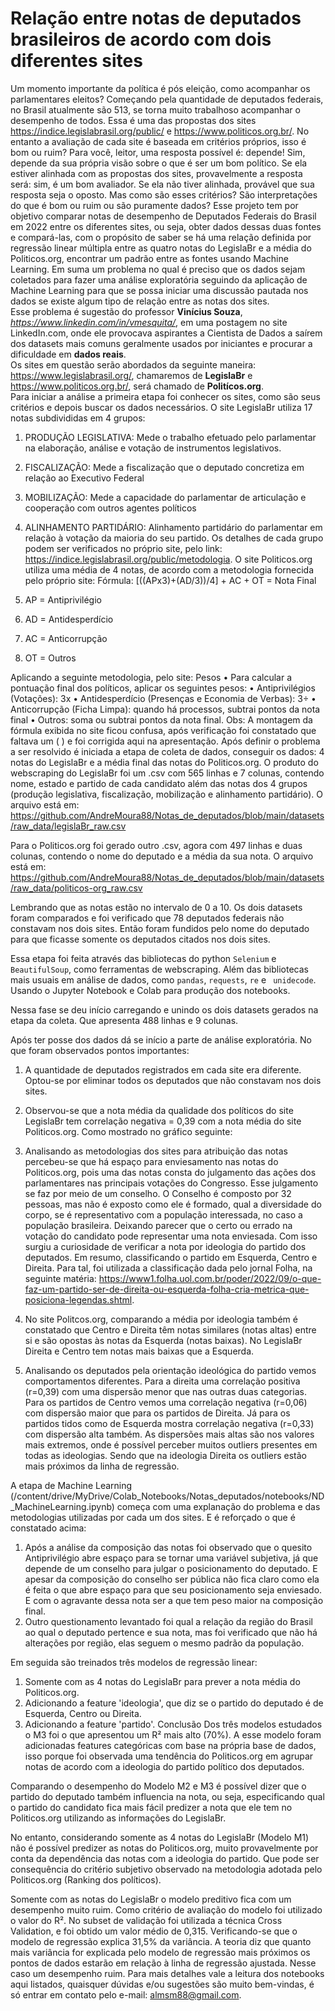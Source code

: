 # Relação entre notas de deputados brasileiros de acordo com dois diferentes sites

Um momento importante da política é pós eleição, como acompanhar os parlamentares eleitos? Começando pela quantidade de deputados federais, no Brasil atualmente são 513, se torna muito trabalhoso acompanhar o desempenho de todos. Essa é uma das propostas dos sites https://indice.legislabrasil.org/public/ e https://www.politicos.org.br/.
No entanto a avaliação de cada site é baseada em critérios próprios, isso é bom ou ruim? Para você, leitor, uma resposta possível é: depende! Sim, depende da sua própria visão sobre o que é ser um bom político. Se ela estiver alinhada com as propostas dos sites, provavelmente a resposta será: sim, é um bom avaliador. Se ela não tiver alinhada, provável que sua resposta seja o oposto. Mas como são esses critérios? São interpretações do que é bom ou ruim ou são puramente dados?
Esse projeto tem por objetivo comparar notas de desempenho de Deputados Federais do Brasil em 2022 entre os diferentes sites, ou seja, obter dados dessas duas fontes e compará-las, com o propósito de saber se há uma relação definida por regressão linear múltipla entre as quatro notas do LegislaBr e a média do Politicos.org, encontrar um padrão entre as fontes usando Machine Learning. Em suma um problema no qual é preciso que os dados sejam coletados para fazer uma análise exploratória seguindo da aplicação de Machine Learning para que se possa iniciar uma discussão pautada nos dados se existe algum tipo de relação entre as notas dos sites. <br> 
Esse problema é sugestão do professor **Vinícius Souza**, *https://www.linkedin.com/in/vmesquita/*, em uma postagem no site LinkedIn.com, onde ele provocava aspirantes a Cientista de Dados a saírem dos datasets mais comuns geralmente usados por iniciantes e procurar a dificuldade em **dados reais**. <br>
Os sites em questão serão abordados da seguinte maneira:
https://www.legislabrasil.org/, chamaremos de **LegislaBr** e <br>
https://www.politicos.org.br/, será chamado de **Politícos.org**. <br>
Para iniciar a análise a primeira etapa foi conhecer os sites, como são seus critérios e depois buscar os dados necessários. O site LegislaBr utiliza 17 notas subdivididas em 4 grupos:
1.	PRODUÇÃO LEGISLATIVA: Mede o trabalho efetuado pelo parlamentar na elaboração, análise e votação de instrumentos legislativos.
2.	FISCALIZAÇÃO: Mede a fiscalização que o deputado concretiza em relação ao Executivo Federal
3.	MOBILIZAÇÃO: Mede a capacidade do parlamentar de articulação e cooperação com outros agentes políticos
4.	ALINHAMENTO PARTIDÁRIO: Alinhamento partidário do parlamentar em relação à votação da maioria do seu partido.
Os detalhes de cada grupo podem ser verificados no próprio site, pelo link: https://indice.legislabrasil.org/public/metodologia.
O site Politicos.org utiliza uma média de 4 notas, de acordo com a metodologia fornecida pelo próprio site:
Fórmula: [((APx3)+(AD/3))/4] + AC + OT = Nota Final

1.	AP = Antiprivilégio
2.	AD = Antidesperdício
3.	AC = Anticorrupção
4.	OT = Outros

Aplicando a seguinte metodologia, pelo site:
Pesos
•	Para calcular a pontuação final dos políticos, aplicar os seguintes pesos:
•	Antiprivilégios (Votações): 3x
•	Antidesperdício (Presenças e Economia de Verbas): 3÷
•	Anticorrupção (Ficha Limpa): quando há processos, subtrai pontos da nota final
•	Outros: soma ou subtrai pontos da nota final.
Obs: A montagem da fórmula exibida no site ficou confusa, após verificação foi constatado que faltava um ( ) e foi corrigida aqui na apresentação.
Após definir o problema a ser resolvido é iniciada a etapa de coleta de dados, conseguir os dados: 4 notas do LegislaBr e a média final das notas do Politicos.org. 
O produto do webscraping do LegislaBr foi um .csv com 565 linhas e 7 colunas, contendo nome, estado e partido de cada candidato além das notas dos 4 grupos (produção legislativa, fiscalização, mobilização e alinhamento partidário). O arquivo está em: https://github.com/AndreMoura88/Notas_de_deputados/blob/main/datasets/raw_data/legislaBr_raw.csv

Para o Politicos.org foi gerado outro .csv, agora com 497 linhas e duas colunas, contendo o nome do deputado e a média da sua nota. O arquivo está em: 
https://github.com/AndreMoura88/Notas_de_deputados/blob/main/datasets/raw_data/politicos-org_raw.csv

Lembrando que as notas estão no intervalo de 0 a 10. Os dois datasets foram comparados e foi verificado que 78 deputados federais não constavam nos dois sites. Então foram fundidos pelo nome do deputado para que ficasse somente os deputados citados nos dois sites.

Essa etapa foi feita através das bibliotecas do python ``` Selenium ``` e ```BeautifulSoup```, como ferramentas de webscraping. Além das bibliotecas mais usuais em análise de dados, como ``` pandas ```, ``` requests ```, ``` re ``` e ``` unidecode```. Usando o Jupyter Notebook e Colab para produção dos notebooks.

Nessa fase se deu início carregando e unindo os dois datasets gerados na etapa da coleta. Que apresenta 488 linhas e 9 colunas.
 

Após ter posse dos dados dá se início a parte de análise exploratória. No que foram observados pontos importantes:
1.	A quantidade de deputados registrados em cada site era diferente. Optou-se por eliminar todos os deputados que não constavam nos dois sites.
2.	Observou-se que a nota média da qualidade dos políticos do site LegislaBr tem correlação negativa = 0,39 com a nota média do site Politicos.org. Como mostrado no gráfico seguinte:

 

3.	Analisando as metodologias dos sites para atribuição das notas percebeu-se que há espaço para enviesamento nas notas do Politicos.org, pois uma das notas consta do julgamento das ações dos parlamentares nas principais votações do Congresso. Esse julgamento se faz por meio de um conselho. O Conselho é composto por 32 pessoas, mas não é exposto como ele é formado, qual a diversidade do corpo, se é representativo com a população interessada, no caso a população brasileira. Deixando parecer que o certo ou errado na votação do candidato pode representar uma nota enviesada. Com isso surgiu a curiosidade de verificar a nota por ideologia do partido dos deputados. Em resumo, classificando o partido em Esquerda, Centro e Direita. Para tal, foi utilizada a classificação dada pelo jornal Folha, na seguinte matéria: https://www1.folha.uol.com.br/poder/2022/09/o-que-faz-um-partido-ser-de-direita-ou-esquerda-folha-cria-metrica-que-posiciona-legendas.shtml.
4.	No site Politcos.org, comparando a média por ideologia também é constatado que Centro e Direita têm notas similares (notas altas) entre si e são opostas às notas da Esquerda (notas baixas). No LegislaBr Direita e Centro tem notas mais baixas que a Esquerda. 

5.	Analisando os deputados pela orientação ideológica do partido vemos comportamentos diferentes. Para a direita uma correlação positiva (r=0,39) com uma dispersão menor que nas outras duas categorias. Para os partidos de Centro vemos uma correlação negativa (r=0,06) com dispersão maior que para os partidos de Direita. Já para os partidos tidos como de Esquerda mostra correlação negativa (r=0,33) com dispersão alta também. As dispersões mais altas são nos valores mais extremos, onde é possível perceber muitos outliers presentes em todas as ideologias. Sendo que na ideologia Direita os outliers estão mais próximos da linha de regressão.

 

A etapa de Machine Learning (/content/drive/MyDrive/Colab_Notebooks/Notas_deputados/notebooks/ND_MachineLearning.ipynb) começa com uma explanação do problema e das metodologias utilizadas por cada um dos sites. E é reforçado o que é constatado acima:
1.	Após a análise da composição das notas foi observado que o quesito Antiprivilégio abre espaço para se tornar uma variável subjetiva, já que depende de um conselho para julgar o posicionamento do deputado. E apesar da composição do conselho ser pública não fica claro como ela é feita o que abre espaço para que seu posicionamento seja enviesado. E com o agravante dessa nota ser a que tem peso maior na composição final.
2.	Outro questionamento levantado foi qual a relação da região do Brasil ao qual o deputado pertence e sua nota, mas foi verificado que não há alterações por região, elas seguem o mesmo padrão da população.

Em seguida são treinados três modelos de regressão linear:
1.	Somente com as 4 notas do LegislaBr para prever a nota média do Politicos.org.
2.	Adicionando a feature 'ideologia', que diz se o partido do deputado é de Esquerda, Centro ou Direita.
3.	Adicionando a feature 'partido'.
Conclusão
Dos três modelos estudados o M3 foi o que apresentou um R² mais alto (70%). A esse modelo foram adicionadas features categóricas com base na própria base de dados, isso porque foi observada uma tendência do Politicos.org em agrupar notas de acordo com a ideologia do partido político dos deputados.
 
Comparando o desempenho do Modelo M2 e M3 é possível dizer que o partido do deputado também influencia na nota, ou seja, especificando qual o partido do candidato fica mais fácil predizer a nota que ele tem no Politicos.org utilizando as informações do LegislaBr.
 
No entanto, considerando somente as 4 notas do LegislaBr (Modelo M1) não é possível predizer as notas do Politicos.org, muito provavelmente por conta da dependência das notas com a ideologia do partido. Que pode ser consequência do critério subjetivo observado na metodologia adotada pelo Politicos.org (Ranking dos políticos).
 
Somente com as notas do LegislaBr o modelo preditivo fica com um desempenho muito ruim. Como critério de avaliação do modelo foi utilizado o valor do R². No subset de validação foi utilizada a técnica Cross Validation, e foi obtido um valor médio de 0,315. Verificando-se que o modelo de regressão explica 31,5% da variância. A teoria diz que quanto mais variância for explicada pelo modelo de regressão mais próximos os pontos de dados estarão em relação à linha de regressão ajustada. Nesse caso um desempenho ruim.
Para mais detalhes vale a leitura dos notebooks aqui listados, quaisquer dúvidas e/ou sugestões são muito bem-vindas, é só entrar em contato pelo e-mail: almsm88@gmail.com.
